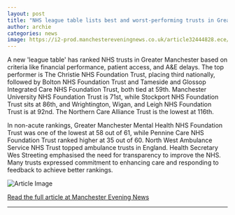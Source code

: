 ```yaml
---
layout: post
title: "NHS league table lists best and worst-performing trusts in Greater Manchester"
author: archie
categories: news
image: https://i2-prod.manchestereveningnews.co.uk/article32444828.ece/ALTERNATES/s1200/0_Bolton-Royal-AE-Dept.jpg
---
```

A new 'league table' has ranked NHS trusts in Greater Manchester based on criteria like financial performance, patient access, and A&E delays. The top performer is The Christie NHS Foundation Trust, placing third nationally, followed by Bolton NHS Foundation Trust and Tameside and Glossop Integrated Care NHS Foundation Trust, both tied at 59th. Manchester University NHS Foundation Trust is 71st, while Stockport NHS Foundation Trust sits at 86th, and Wrightington, Wigan, and Leigh NHS Foundation Trust is at 92nd. The Northern Care Alliance Trust is the lowest at 116th. 

In non-acute rankings, Greater Manchester Mental Health NHS Foundation Trust was one of the lowest at 58 out of 61, while Pennine Care NHS Foundation Trust ranked higher at 35 out of 60. North West Ambulance Service NHS Trust topped ambulance trusts in England. Health Secretary Wes Streeting emphasised the need for transparency to improve the NHS. Many trusts expressed commitment to enhancing care and responding to feedback to achieve better rankings.

![Article Image](https://i2-prod.manchestereveningnews.co.uk/article32444828.ece/ALTERNATES/s1200/0_Bolton-Royal-AE-Dept.jpg)

[Read the full article at Manchester Evening News](https://www.manchestereveningnews.co.uk/news/greater-manchester-news/best-worst-performing-hospitals-manchester-32442035)

---
